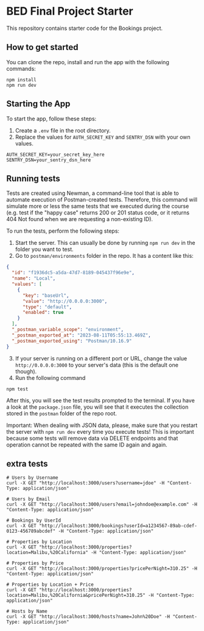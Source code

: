 # BED Final Project Starter

This repository contains starter code for the Bookings project.

## How to get started

You can clone the repo, install and run the app with the following commands:

```plaintext
npm install
npm run dev
```

## Starting the App

To start the app, follow these steps:

1. Create a `.env` file in the root directory.
2. Replace the values for `AUTH_SECRET_KEY` and `SENTRY_DSN` with your own values.

```plaintext
AUTH_SECRET_KEY=your_secret_key_here
SENTRY_DSN=your_sentry_dsn_here
```

## Running tests

Tests are created using Newman, a command-line tool that is able to automate execution of Postman-created tests. Therefore, this command will simulate more or less the same tests that we executed during the course (e.g. test if the "happy case" returns 200 or 201 status code, or it returns 404 Not found when we are requesting a non-existing ID).

To run the tests, perform the following steps:

1. Start the server. This can usually be done by running `npm run dev` in the folder you want to test.
2. Go to `postman/environments` folder in the repo. It has a content like this:

```json
{
  "id": "f1936dc5-a5da-47d7-8189-045437f96e9e",
  "name": "Local",
  "values": [
    {
      "key": "baseUrl",
      "value": "http://0.0.0.0:3000",
      "type": "default",
      "enabled": true
    }
  ],
  "_postman_variable_scope": "environment",
  "_postman_exported_at": "2023-08-11T05:55:13.469Z",
  "_postman_exported_using": "Postman/10.16.9"
}
```

3. If your server is running on a different port or URL, change the value `http://0.0.0.0:3000` to your server's data (this is the default one though).
4. Run the following command

```plaintext
npm test
```

After this, you will see the test results prompted to the terminal. If you have a look at the `package.json` file, you will see that it executes the collection stored in the `postman` folder of the repo root.

Important: When dealing with JSON data, please, make sure that you restart the server with `npm run dev` every time you execute tests! This is important because some tests will remove data via DELETE endpoints and that operation cannot be repeated with the same ID again and again.

## extra tests

```
# Users by Username
curl -X GET "http://localhost:3000/users?username=jdoe" -H "Content-Type: application/json"

# Users by Email
curl -X GET "http://localhost:3000/users?email=johndoe@example.com" -H "Content-Type: application/json"

# Bookings by UserId
curl -X GET "http://localhost:3000/bookings?userId=a1234567-89ab-cdef-0123-456789abcdef" -H "Content-Type: application/json"

# Properties by Location
curl -X GET "http://localhost:3000/properties?location=Malibu,%20California" -H "Content-Type: application/json"

# Properties by Price
curl -X GET "http://localhost:3000/properties?pricePerNight=310.25" -H "Content-Type: application/json"

# Properties by Location + Price
curl -X GET "http://localhost:3000/properties?location=Malibu,%20California&pricePerNight=310.25" -H "Content-Type: application/json"

# Hosts by Name
curl -X GET "http://localhost:3000/hosts?name=John%20Doe" -H "Content-Type: application/json"

```
